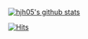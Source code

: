  [![hjh05's github stats](https://github-readme-stats.vercel.app/api?username=hjh05-S2i&theme=tokyonight&show_icons=true)](https://github.com/anuraghazra/github-readme-stats)
<div align=left>
 
  
[![Hits](https://hits.seeyoufarm.com/api/count/incr/badge.svg?url=https%3A%2F%2Fgithub.com%2Fhjh05-S2i&count_bg=%23000000&title_bg=%23555555&icon=&icon_color=%23E7E7E7&title=hits&edge_flat=false)](https://hits.seeyoufarm.com)
 
</div>

